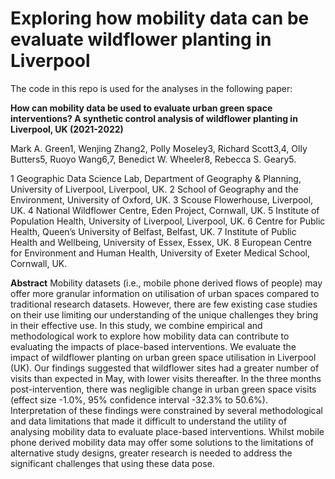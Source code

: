 # Exploring how mobility data can be evaluate wildflower planting in Liverpool

The code in this repo is used for the analyses in the following paper:

**How can mobility data be used to evaluate urban green space interventions? A synthetic control analysis of wildflower planting in Liverpool, UK (2021-2022)**

Mark A. Green1, Wenjing Zhang2, Polly Moseley3, Richard Scott3,4, Olly Butters5, Ruoyo Wang6,7, Benedict W. Wheeler8, Rebecca S. Geary5.  

1 Geographic Data Science Lab, Department of Geography & Planning, University of Liverpool, Liverpool, UK. 
2 School of Geography and the Environment, University of Oxford, UK.
3 Scouse Flowerhouse, Liverpool, UK. 
4 National Wildflower Centre, Eden Project, Cornwall, UK. 
5 Institute of Population Health, University of Liverpool, Liverpool, UK. 
6 Centre for Public Health, Queen’s University of Belfast, Belfast, UK.
7 Institute of Public Health and Wellbeing, University of Essex, Essex, UK.
8 European Centre for Environment and Human Health, University of Exeter Medical School, Cornwall, UK.

**Abstract**
Mobility datasets (i.e., mobile phone derived flows of people) may offer more granular information on utilisation of urban spaces compared to traditional research datasets. However, there are few existing case studies on their use limiting our understanding of the unique challenges they bring in their effective use. In this study, we combine empirical and methodological work to explore how mobility data can contribute to evaluating the impacts of place-based interventions. We evaluate the impact of wildflower planting on urban green space utilisation in Liverpool (UK). Our findings suggested that wildflower sites had a greater number of visits than expected in May, with lower visits thereafter. In the three months post-intervention, there was negligible change in urban green space visits (effect size -1.0%, 95% confidence interval -32.3% to 50.6%). Interpretation of these findings were constrained by several methodological and data limitations that made it difficult to understand the utility of analysing mobility data to evaluate place-based interventions. Whilst mobile phone derived mobility data may offer some solutions to the limitations of alternative study designs, greater research is needed to address the significant challenges that using these data pose. 
